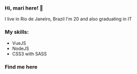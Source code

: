 ### Hi, mari here! :cherry_blossom:

I live in Rio de Janeiro, Brazil
I'm 20 and also graduating in IT 

### My skills:
- VueJS
- NodeJS
- CSS3 with SASS

### Find me here


